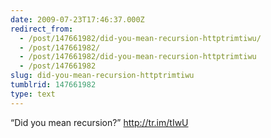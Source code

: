 ```yaml
---
date: 2009-07-23T17:46:37.000Z
redirect_from:
  - /post/147661982/did-you-mean-recursion-httptrimtiwu/
  - /post/147661982/
  - /post/147661982/did-you-mean-recursion-httptrimtiwu
  - /post/147661982
slug: did-you-mean-recursion-httptrimtiwu
tumblrid: 147661982
type: text
---
```

<p>&ldquo;Did you mean recursion?&rdquo; <a href="http://tr.im/tIwU">http://tr.im/tIwU</a></p>

